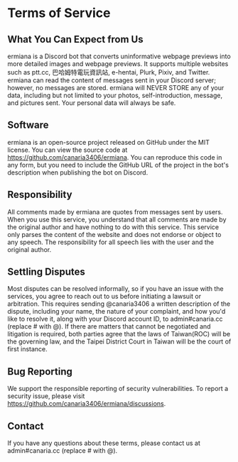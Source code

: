 # Terms of Service

## What You Can Expect from Us
ermiana is a Discord bot that converts uninformative webpage previews into more detailed images and webpage previews. It supports multiple websites such as ptt.cc, 巴哈姆特電玩資訊站, e-hentai, Plurk, Pixiv, and Twitter. ermiana can read the content of messages sent in your Discord server; however, no messages are stored. ermiana will NEVER STORE any of your data, including but not limited to your photos, self-introduction, message, and pictures sent. Your personal data will always be safe.

## Software
ermiana is an open-source project released on GitHub under the MIT license. You can view the source code at https://github.com/canaria3406/ermiana. You can reproduce this code in any form, but you need to include the GitHub URL of the project in the bot's description when publishing the bot on Discord.

## Responsibility
All comments made by ermiana are quotes from messages sent by users. When you use this service, you understand that all comments are made by the original author and have nothing to do with this service. This service only parses the content of the website and does not endorse or object to any speech. The responsibility for all speech lies with the user and the original author.

## Settling Disputes
Most disputes can be resolved informally, so if you have an issue with the services, you agree to reach out to us before initiating a lawsuit or arbitration. This requires sending @canaria3406 a written description of the dispute, including your name, the nature of your complaint, and how you'd like to resolve it, along with your Discord account ID, to admin#canaria.cc (replace # with @). If there are matters that cannot be negotiated and litigation is required, both parties agree that the laws of Taiwan(ROC) will be the governing law, and the Taipei District Court in Taiwan will be the court of first instance.

## Bug Reporting
We support the responsible reporting of security vulnerabilities. To report a security issue, please visit https://github.com/canaria3406/ermiana/discussions.

## Contact
If you have any questions about these terms, please contact us at admin#canaria.cc (replace # with @).
